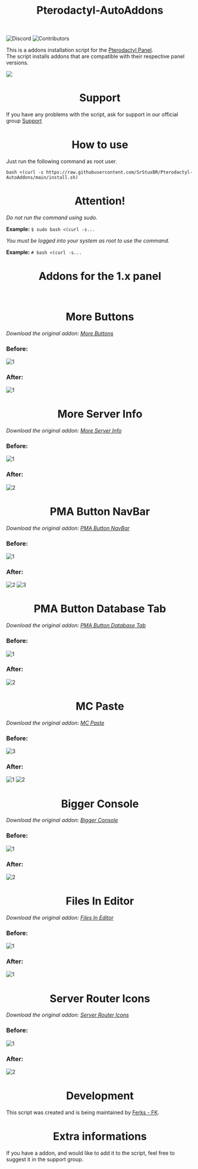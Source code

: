 <h1 align="center"> 
    Pterodactyl-AutoAddons
</h1>
</br>

![Discord](https://img.shields.io/discord/876934115302178876?label=DISCORD&style=for-the-badge)
![Contributors](https://img.shields.io/github/contributors/Ferks-FK/Pterodactyl-AutoAddons?style=for-the-badge)

This is a addons installation script for the [Pterodactyl Panel](https://github.com/pterodactyl/panel).<br>
The script installs addons that are compatible with their respective panel versions.
<br>

<img src="https://user-images.githubusercontent.com/69549678/150687469-2c3f57c0-765d-4460-9b37-369213f97ee7.PNG"></img>


<h1 align="center">Support</h1>


If you have any problems with the script, ask for support in our official group [Support](https://discord.gg/buDBbSGJmQ)

<h1 align="center">How to use</h1>

Just run the following command as root user.

```
bash <(curl -s https://raw.githubusercontent.com/SrStuxBR/Pterodactyl-AutoAddons/main/install.sh)
```
<h1 align="center">Attention!</h1>

*Do not run the command using sudo.*

**Example:** ```$ sudo bash <(curl -s...```

*You must be logged into your system as root to use the command.*

**Example:** ```# bash <(curl -s...```


<h1 align="center">Addons for the 1.x panel</h1></br>

<h1 align="center">More Buttons</h1>

*Download the original addon: [More Buttons](https://pterodactylmarket.com/resource/325)*

### Before:
![1](https://user-images.githubusercontent.com/69549678/147824381-6f579414-1920-497d-a6e0-74fa437988e2.PNG)



### After:
![1](https://user-images.githubusercontent.com/69549678/147825106-5a5d7067-4f47-45a4-9fec-ddc0abdfe334.PNG)


<h1 align="center">More Server Info</h1>

*Download the original addon: [More Server Info](https://pterodactylmarket.com/resource/168)*

### Before:
![1](https://user-images.githubusercontent.com/69549678/146674175-9fb1bf5e-80f3-4988-a2f3-49a464e000f4.PNG)


### After:
![2](https://user-images.githubusercontent.com/69549678/146674182-f2e3ba7e-9cc0-4e6c-a398-8a4b96e37f59.PNG)

<h1 align="center">PMA Button NavBar</h1>

*Download the original addon: [PMA Button NavBar](https://pterodactylmarket.com/resource/197)*

### Before:
![1](https://user-images.githubusercontent.com/69549678/146855712-52e1a089-4b16-422c-96f8-d5c650b49137.PNG)


### After:
![2](https://user-images.githubusercontent.com/69549678/146855735-2d93da13-12e2-4315-b663-5d0a7074a7da.PNG)
![3](https://user-images.githubusercontent.com/69549678/146855742-3563c915-3add-4b4c-a627-0cecb1b996a1.PNG)

<h1 align="center">PMA Button Database Tab</h1>

*Download the original addon: [PMA Button Database Tab](https://pterodactylmarket.com/resource/214)*

### Before:
![1](https://user-images.githubusercontent.com/69549678/147019098-bf533e2d-32d5-464f-90d8-27d4bd4422d0.PNG)


### After:
![2](https://user-images.githubusercontent.com/69549678/147019131-0a78a67b-2e60-4ad7-b37b-1f8a4cd5a797.PNG)

<h1 align="center">MC Paste</h1>

*Download the original addon: [MC Paste](https://github.com/HM4Development/mcpaste-addon)*

### Before:
![3](https://user-images.githubusercontent.com/69549678/147749722-52d6dab7-210f-472e-b0f9-112dc9128e7b.PNG)


### After:
![1](https://user-images.githubusercontent.com/69549678/147749744-fdbd53a7-621f-441a-afbc-db57d8fa7c8e.PNG)
![2](https://user-images.githubusercontent.com/69549678/147749757-d1a6b001-034b-428b-a179-f5659ad9792c.PNG)


<h1 align="center">Bigger Console</h1>

*Download the original addon: [Bigger Console](https://github.com/Fredthedoggy/frogpanel/tree/fredthedoggy/bigger-console)*

### Before:
![1](https://user-images.githubusercontent.com/69549678/147832634-370916c0-8523-443e-9059-4eb45b82ab5b.PNG)


### After:
![2](https://user-images.githubusercontent.com/69549678/147832670-8862820d-efb4-4a67-a8f2-86ee12ecb7de.PNG)


<h1 align="center">Files In Editor</h1>

*Download the original addon: [Files In Editor](https://github.com/Fredthedoggy/frogpanel/tree/fredthedoggy/view-files-in-editor)*

### Before:
![1](https://user-images.githubusercontent.com/69549678/147832767-78dae49c-ca0b-405e-9e8b-9a94aa0662c2.PNG)


### After:
![1](https://user-images.githubusercontent.com/69549678/147832828-0f28f1a2-e24b-4e3f-b680-0641e981d6f5.PNG)


<h1 align="center">Server Router Icons</h1>

*Download the original addon: [Server Router Icons](https://pterodactylmarket.com/resource/382)*

### Before:
![1](https://user-images.githubusercontent.com/69549678/151611693-9f5a4b1a-0146-4472-9266-40f805915f4a.PNG)


### After:
![2](https://user-images.githubusercontent.com/69549678/151611713-dfde60f9-6849-42f3-9279-813492329c4d.PNG)



<h1 align="center">Development</h1>

This script was created and is being maintained by [Ferks - FK](https://github.com/Ferks-FK).

<h1 align="center">Extra informations</h1>

If you have a addon, and would like to add it to the script, feel free to suggest it in the support group.
